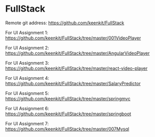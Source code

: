 # FullStack

Remote git address:
https://github.com/keenkit/FullStack

For UI Assignment 1:
https://github.com/keenkit/FullStack/tree/master/001VideoPlayer

For UI Assignment 2:
https://github.com/keenkit/FullStack/tree/master/AngularVideoPlayer

For UI Assignment 3:
https://github.com/keenkit/FullStack/tree/master/react-video-player

For UI Assignment 4:
https://github.com/keenkit/FullStack/tree/master/SalaryPredictor

For UI Assignment 5:
https://github.com/keenkit/FullStack/tree/master/springmvc

For UI Assignment 6:
https://github.com/keenkit/FullStack/tree/master/springboot

For UI Assignment 7:
https://github.com/keenkit/FullStack/tree/master/007Mysql
